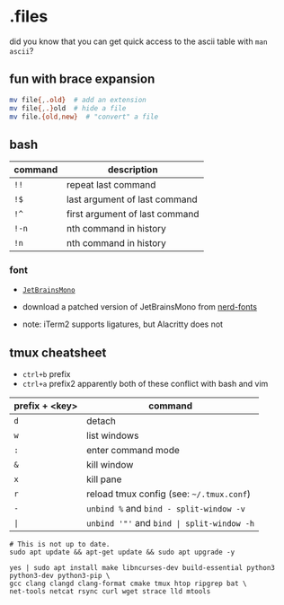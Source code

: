 # .files
did you know that you can get quick access to the ascii table with `man ascii`?

## fun with brace expansion
```bash
mv file{,.old}  # add an extension
mv file{,.}old  # hide a file
mv file.{old,new}  # "convert" a file
```

## bash
| command | description |
| --- | --- |
| `!!` | repeat last command |
| `!$` | last argument of last command |
| `!^` | first argument of last command |
| `!-n` | nth command in history |
| `!n` | nth command in history |


### font 
- [`JetBrainsMono`](https://github.com/JetBrains/JetBrainsMono)

- download a patched version of JetBrainsMono from [nerd-fonts](https://github.com/ryanoasis/nerd-fonts/tree/master/patched-fonts/JetBrainsMono/NoLigatures/Regular)

- note: iTerm2 supports ligatures, but Alacritty does not


## tmux cheatsheet
- `ctrl+b` prefix
- `ctrl+a` prefix2
apparently both of these conflict with bash and vim


| prefix + \<key> | command |
| --- | --- |
| `d` | detach | detach from session |
| `w` | list windows |
| `:` | enter command mode |
| `&` | kill window |
| `x` | kill pane |
| `r` | reload tmux config (see: `~/.tmux.conf`) |
| `-` | `unbind %` and `bind - split-window -v` |
| `\|` | `unbind '"'` and `bind \| split-window -h` | 


```
# This is not up to date.
sudo apt update && apt-get update && sudo apt upgrade -y

yes | sudo apt install make libncurses-dev build-essential python3 python3-dev python3-pip \
gcc clang clangd clang-format cmake tmux htop ripgrep bat \
net-tools netcat rsync curl wget strace lld mtools
```


